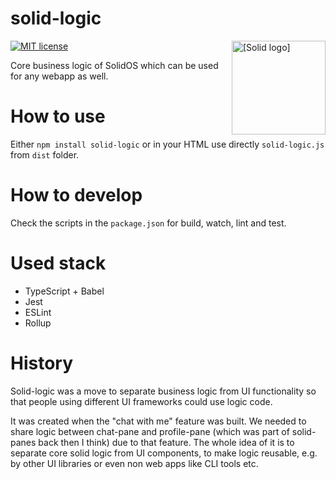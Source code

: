 # solid-logic

<img src="https://raw.githubusercontent.com/solid/community-server/main/templates/images/solid.svg" alt="[Solid logo]" height="150" align="right"/>

[![MIT license](https://img.shields.io/github/license/solidos/solidos)](https://github.com/solidos/solidos/blob/main/LICENSE.md)


Core business logic of SolidOS which can be used for any webapp as well.

# How to use

Either `npm install solid-logic` or in your HTML use directly `solid-logic.js` from `dist` folder.

# How to develop

Check the scripts in the `package.json` for build, watch, lint and test.

# Used stack

* TypeScript + Babel
* Jest
* ESLint
* Rollup

# History

Solid-logic was a move to separate business logic from UI functionality so that people using different UI frameworks could use logic code. 

It was created when the "chat with me" feature was built. We needed to share logic between chat-pane and profile-pane (which was part of solid-panes back then I think) due to that feature. The whole idea of it is to separate core solid logic from UI components, to make logic reusable, e.g. by other UI libraries or even non web apps like CLI tools etc. 
